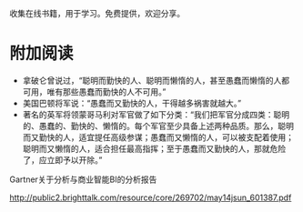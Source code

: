 收集在线书籍，用于学习。免费提供，欢迎分享。

# 附加阅读

- 拿破仑曾说过，“聪明而勤快的人、聪明而懒惰的人，甚至愚蠢而懒惰的人都可用，唯有那些愚蠢而勤快的人不可用。” 
- 美国巴顿将军说：“愚蠢而又勤快的人，干得越多祸害就越大。”
- 著名的英军将领蒙哥马利对军官做了如下分类：“我们把军官分成四类：聪明的、愚蠢的、勤快的、懒惰的。每个军官至少具备上述两种品质。那么，聪明而又勤快的人，适宜提任高级参谋；愚蠢而又懒惰的人，可以被支配着使用；聪明而又懒惰的人，适合担任最高指挥；至于愚蠢而又勤快的人，那就危险了，应立即予以开除。”


Gartner关于分析与商业智能BI的分析报告

http://public2.brighttalk.com/resource/core/269702/may14jsun_601387.pdf



